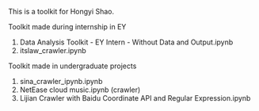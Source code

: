 This is a toolkit for Hongyi Shao.

Toolkit made during internship in EY
1. Data Analysis Toolkit - EY Intern - Without Data and Output.ipynb
2. itslaw_crawler.ipynb 

Toolkit made in undergraduate projects
1. sina_crawler_ipynb.ipynb 
2. NetEase cloud music.ipynb (crawler)
3. Lijian Crawler with Baidu Coordinate API and Regular Expression.ipynb

